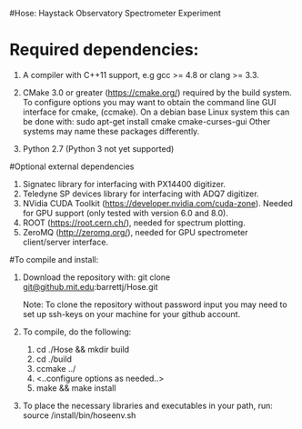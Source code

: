 #Hose: Haystack Observatory Spectrometer Experiment

# Required dependencies: 
1. A compiler with C++11 support, e.g gcc >= 4.8 or clang >= 3.3.
2. CMake 3.0 or greater (https://cmake.org/) required by the build system.
    To configure options you may want to obtain the command line GUI
    interface for cmake, (ccmake). On a debian base Linux system this can be 
    done with:
        sudo apt-get install cmake cmake-curses-gui 
    Other systems may name these packages differently.

3. Python 2.7 (Python 3 not yet supported)

#Optional external dependencies
1. Signatec library for interfacing with PX14400 digitizer.
2. Teledyne SP devices library for interfacing with ADQ7 digitizer.
3. NVidia CUDA Toolkit (https://developer.nvidia.com/cuda-zone). 
    Needed for GPU support (only tested with version 6.0 and 8.0).
4. ROOT (https://root.cern.ch/), needed for spectrum plotting.
5. ZeroMQ (http://zeromq.org/), needed for GPU spectrometer client/server interface.

#To compile and install:
1. Download the repository with:
    git clone git@github.mit.edu:barrettj/Hose.git

    Note: To clone  the repository without password input you may need to set 
    up ssh-keys on your machine for your github account.

2. To compile, do the following:
    1. cd ./Hose && mkdir build
    2. cd ./build
    3. ccmake ../
    4. <..configure options as needed..>
    5. make && make install

3. To place the necessary libraries and executables in your path, run:
    source <Hose>/install/bin/hoseenv.sh



